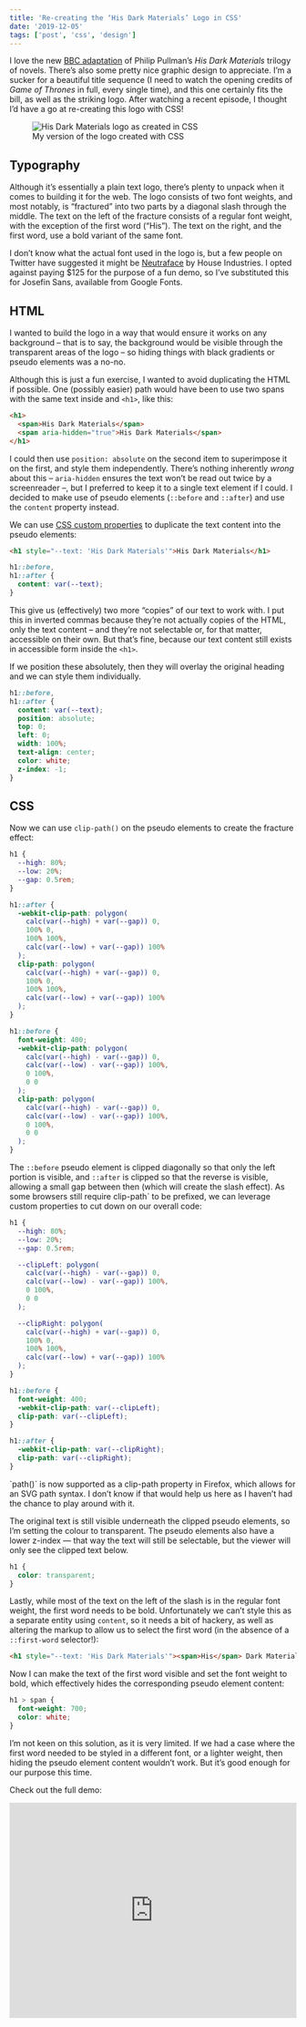 ```yaml
---
title: 'Re-creating the ‘His Dark Materials’ Logo in CSS'
date: '2019-12-05'
tags: ['post', 'css', 'design']
---
```


I love the new [BBC adaptation](https://www.bbc.co.uk/programmes/p071x4yx) of Philip Pullman’s _His Dark Materials_ trilogy of novels. There’s also some pretty nice graphic design to appreciate. I’m a sucker for a beautiful title sequence (I need to watch the opening credits of _Game of Thrones_ in full, every single time), and this one certainly fits the bill, as well as the striking logo. After watching a recent episode, I thought I’d have a go at re-creating this logo with CSS!

<figure>
  <img src="recreating-the-his-dark-materials-logo-01.jpg" alt="His Dark Materials logo as created in CSS">
  <figcaption>My version of the logo created with CSS</figcaption>
</figure>

## Typography

Although it’s essentially a plain text logo, there’s plenty to unpack when it comes to building it for the web. The logo consists of two font weights, and most notably, is “fractured” into two parts by a diagonal slash through the middle. The text on the left of the fracture consists of a regular font weight, with the exception of the first word (“His”). The text on the right, and the first word, use a bold variant of the same font.

I don’t know what the actual font used in the logo is, but a few people on Twitter have suggested it might be [Neutraface](https://houseind.com/hi/neutraface) by House Industries. I opted against paying \$125 for the purpose of a fun demo, so I’ve substituted this for Josefin Sans, available from Google Fonts.

## HTML

I wanted to build the logo in a way that would ensure it works on any background – that is to say, the background would be visible through the transparent areas of the logo – so hiding things with black gradients or pseudo elements was a no-no.

Although this is just a fun exercise, I wanted to avoid duplicating the HTML if possible. One (possibly easier) path would have been to use two spans with the same text inside and `<h1>`, like this:

```html
<h1>
  <span>His Dark Materials</span>
  <span aria-hidden="true">His Dark Materials</span>
</h1>
```

I could then use `position: absolute` on the second item to superimpose it on the first, and style them independently. There’s nothing inherently _wrong_ about this – `aria-hidden` ensures the text won’t be read out twice by a screenreader –, but I preferred to keep it to a single text element if I could. I decided to make use of pseudo elements (`::before` and `::after`) and use the `content` property instead.

We can use [CSS custom properties](https://developer.mozilla.org/en-US/docs/Web/CSS/Using_CSS_custom_properties) to duplicate the text content into the pseudo elements:

```html
<h1 style="--text: 'His Dark Materials'">His Dark Materials</h1>
```

```css
h1::before,
h1::after {
  content: var(--text);
}
```

This give us (effectively) two more “copies” of our text to work with. I put this in inverted commas because they’re not actually copies of the HTML, only the text content – and they’re not selectable or, for that matter, accessible on their own. But that’s fine, because our text content still exists in accessible form inside the `<h1>`.

If we position these absolutely, then they will overlay the original heading and we can style them individually.

```css
h1::before,
h1::after {
  content: var(--text);
  position: absolute;
  top: 0;
  left: 0;
  width: 100%;
  text-align: center;
  color: white;
  z-index: -1;
}
```

## CSS

Now we can use `clip-path()` on the pseudo elements to create the fracture effect:

```scss
h1 {
  --high: 80%;
  --low: 20%;
  --gap: 0.5rem;
}

h1::after {
  -webkit-clip-path: polygon(
    calc(var(--high) + var(--gap)) 0,
    100% 0,
    100% 100%,
    calc(var(--low) + var(--gap)) 100%
  );
  clip-path: polygon(
    calc(var(--high) + var(--gap)) 0,
    100% 0,
    100% 100%,
    calc(var(--low) + var(--gap)) 100%
  );
}

h1::before {
  font-weight: 400;
  -webkit-clip-path: polygon(
    calc(var(--high) - var(--gap)) 0,
    calc(var(--low) - var(--gap)) 100%,
    0 100%,
    0 0
  );
  clip-path: polygon(
    calc(var(--high) - var(--gap)) 0,
    calc(var(--low) - var(--gap)) 100%,
    0 100%,
    0 0
  );
}
```

The `::before` pseudo element is clipped diagonally so that only the left portion is visible, and `::after` is clipped so that the reverse is visible, allowing a small gap between then (which will create the slash effect). As some browsers still require clip-path` to be prefixed, we can leverage custom properties to cut down on our overall code:

```scss
h1 {
  --high: 80%;
  --low: 20%;
  --gap: 0.5rem;

  --clipLeft: polygon(
    calc(var(--high) - var(--gap)) 0,
    calc(var(--low) - var(--gap)) 100%,
    0 100%,
    0 0
  );

  --clipRight: polygon(
    calc(var(--high) + var(--gap)) 0,
    100% 0,
    100% 100%,
    calc(var(--low) + var(--gap)) 100%
  );
}

h1::before {
  font-weight: 400;
  -webkit-clip-path: var(--clipLeft);
  clip-path: var(--clipLeft);
}

h1::after {
  -webkit-clip-path: var(--clipRight);
  clip-path: var(--clipRight);
}
```

<aside>
  <p>`path()` is now supported as a clip-path property in Firefox, which allows for an SVG path syntax. I don’t know if that would help us here as I haven’t had the chance to play around with it.</p>
</aside>

The original text is still visible underneath the clipped pseudo elements, so I’m setting the colour to transparent. The pseudo elements also have a lower z-index — that way the text will still be selectable, but the viewer will only see the clipped text below.

```css
h1 {
  color: transparent;
}
```

Lastly, while most of the text on the left of the slash is in the regular font weight, the first word needs to be bold. Unfortunately we can’t style this as a separate entity using `content`, so it needs a bit of hackery, as well as altering the markup to allow us to select the first word (in the absence of a `::first-word` selector!):

```html
<h1 style="--text: 'His Dark Materials'"><span>His</span> Dark Materials</h1>
```

Now I can make the text of the first word visible and set the font weight to bold, which effectively hides the corresponding pseudo element content:

```css
h1 > span {
  font-weight: 700;
  color: white;
}
```

I’m not keen on this solution, as it is very limited. If we had a case where the first word needed to be styled in a different font, or a lighter weight, then hiding the pseudo element content wouldn’t work. But it’s good enough for our purpose this time.

Check out the full demo:

<iframe height="378" style="width: 100%;" scrolling="no" title="His Dark Materials TV series logo with CSS" src="https://codepen.io/michellebarker/embed/yLLGVMQ?height=378&theme-id=default&default-tab=result" frameborder="no" allowtransparency="true" allowfullscreen="true">
  See the Pen <a href='https://codepen.io/michellebarker/pen/yLLGVMQ'>His Dark Materials TV series logo with CSS</a> by Michelle Barker
  (<a href='https://codepen.io/michellebarker'>@michellebarker</a>) on <a href='https://codepen.io'>CodePen</a>.
</iframe>
